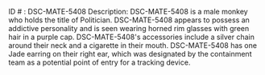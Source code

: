 ID # : DSC-MATE-5408
Description: DSC-MATE-5408 is a male monkey who holds the title of Politician. DSC-MATE-5408 appears to possess an addictive personality and is seen wearing horned rim glasses with green hair in a purple cap. DSC-MATE-5408's accessories include a silver chain around their neck and a cigarette in their mouth. DSC-MATE-5408 has one Jade earring on their right ear, which was designated by the containment team as a potential point of entry for a tracking device.